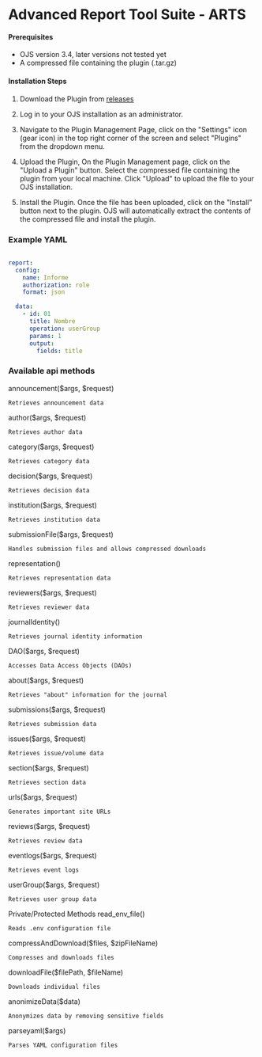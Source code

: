 # Advanced Report Tool Suite - ARTS

#### Prerequisites

- OJS version 3.4, later versions not tested yet
- A compressed file containing the plugin (.tar.gz)

#### Installation Steps

1. Download the Plugin from [releases](https://github.com/MejorAbierta/ARTSPlugin/releases)

2. Log in to your OJS installation as an administrator.

3. Navigate to the Plugin Management Page, click on the "Settings" icon (gear icon) in the top right corner of the screen and select "Plugins" from the dropdown menu.

4. Upload the Plugin, On the Plugin Management page, click on the "Upload a Plugin" button. Select the compressed file containing the plugin from your local machine. Click "Upload" to upload the file to your OJS installation.

5. Install the Plugin. Once the file has been uploaded, click on the "Install" button next to the plugin. OJS will automatically extract the contents of the compressed file and install the plugin.


### Example YAML
``` yaml

report:
  config:
    name: Informe
    authorization: role
    format: json

  data:
    - id: 01
      title: Nombre 
      operation: userGroup
      params: 1
      output:
        fields: title

```

### Available api methods

announcement($args, $request)

    Retrieves announcement data

author($args, $request)

    Retrieves author data

category($args, $request)

    Retrieves category data

decision($args, $request)

    Retrieves decision data

institution($args, $request)

    Retrieves institution data

submissionFile($args, $request)

    Handles submission files and allows compressed downloads

representation()

    Retrieves representation data

reviewers($args, $request)

    Retrieves reviewer data

journalIdentity()

    Retrieves journal identity information

DAO($args, $request)

    Accesses Data Access Objects (DAOs)

about($args, $request)

    Retrieves "about" information for the journal

submissions($args, $request)

    Retrieves submission data

issues($args, $request)

    Retrieves issue/volume data

section($args, $request)

    Retrieves section data

urls($args, $request)

    Generates important site URLs

reviews($args, $request)

    Retrieves review data

eventlogs($args, $request)

    Retrieves event logs

userGroup($args, $request)

    Retrieves user group data

Private/Protected Methods
read_env_file()

    Reads .env configuration file

compressAndDownload($files, $zipFileName)

    Compresses and downloads files

downloadFile($filePath, $fileName)

    Downloads individual files

anonimizeData($data)

    Anonymizes data by removing sensitive fields

parseyaml($args)

    Parses YAML configuration files
